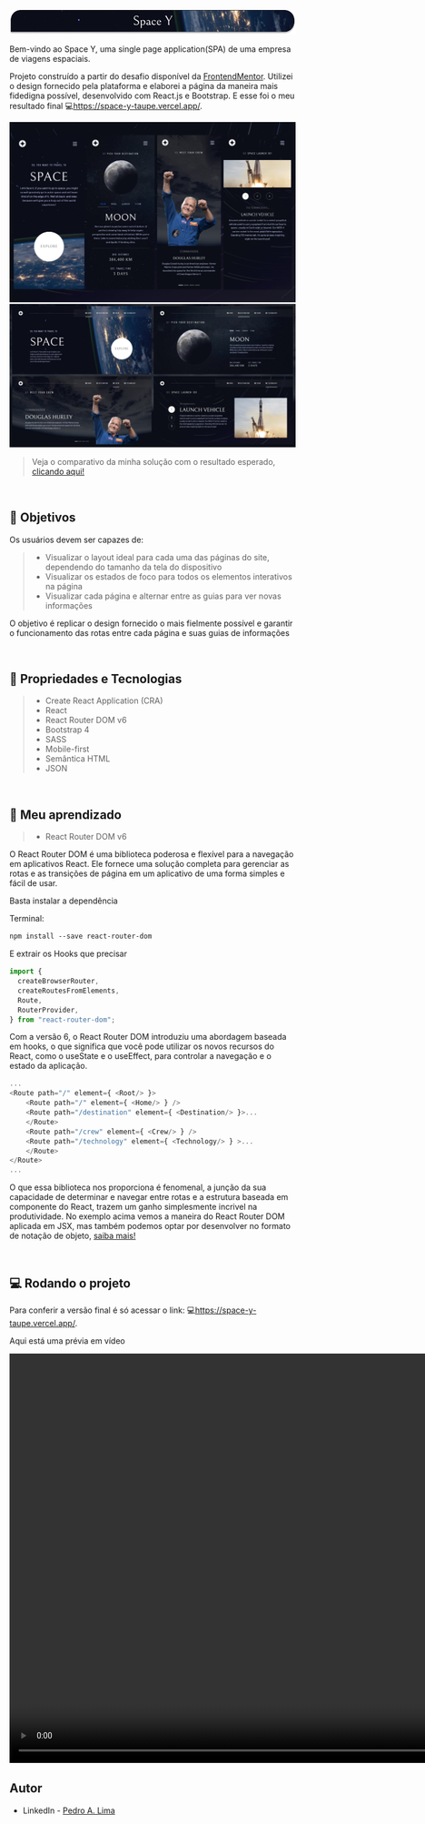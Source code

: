 ![#](./public/logo.png)

Bem-vindo ao Space Y, uma single page application(SPA) de uma empresa de viagens espaciais.

Projeto construído a partir do desafio disponível da [FrontendMentor](https://www.frontendmentor.io/challenges/space-tourism-multipage-website-gRWj1URZ3). Utilizei o design fornecido pela plataforma e elaborei a página da maneira mais fidedigna possível, desenvolvido com React.js e Bootstrap. E esse foi o meu resultado final 💻<https://space-y-taupe.vercel.app/>.

![#](./public/mobile-preview.png)
![#](./public/desktop-preview.png)

> Veja o comparativo da minha solução com o resultado esperado, [clicando aqui!](https://www.frontendmentor.io/solutions/space-y-SNmZXUs51o)

</br>

## 🎯 Objetivos

Os usuários devem ser capazes de:

> - Visualizar o layout ideal para cada uma das páginas do site, dependendo do tamanho da tela do dispositivo
> - Visualizar os estados de foco para todos os elementos interativos na página
> - Visualizar cada página e alternar entre as guias para ver novas informações

O objetivo é replicar o design fornecido o mais fielmente possível e garantir o funcionamento das rotas entre cada página e suas guias de informações

</br>

## 🔧 Propriedades e Tecnologias

> - Create React Application (CRA)
> - React
> - React Router DOM v6
> - Bootstrap 4
> - SASS
> - Mobile-first
> - Semântica HTML
> - JSON

</br>

## 🧠 Meu aprendizado

> - React Router DOM v6

O React Router DOM é uma biblioteca poderosa e flexível para a navegação em aplicativos React. Ele fornece uma solução completa para gerenciar as rotas e as transições de página em um aplicativo de uma forma simples e fácil de usar.

Basta instalar a dependência

Terminal:

```html
npm install --save react-router-dom
```

E extrair os Hooks que precisar

```js
import {
  createBrowserRouter,
  createRoutesFromElements,
  Route,
  RouterProvider,
} from "react-router-dom";
```

Com a versão 6, o React Router DOM introduziu uma abordagem baseada em hooks, o que significa que você pode utilizar os novos recursos do React, como o useState e o useEffect, para controlar a navegação e o estado da aplicação.

```js
...
<Route path="/" element={ <Root/> }>
    <Route path="/" element={ <Home/> } />
    <Route path="/destination" element={ <Destination/> }>...
    </Route>
    <Route path="/crew" element={ <Crew/> } />
    <Route path="/technology" element={ <Technology/> } >...
    </Route>
</Route>
...
```

O que essa biblioteca nos proporciona é fenomenal, a junção da sua capacidade de determinar e navegar entre rotas e a estrutura baseada em componente do React, trazem um ganho simplesmente incrivel na produtividade. No exemplo acima vemos a maneira do React Router DOM aplicada em JSX, mas também podemos optar por desenvolver no formato de notação de objeto, [saiba mais!](https://reactrouter.com/en/main/route/route)

</br>

## 💻 Rodando o projeto

Para conferir a versão final é só acessar o link: 💻<https://space-y-taupe.vercel.app/>.

Aqui está uma prévia em vídeo

<video src="./public/preview.mp4" width="1024" height="720" controls>
  Video not supported
</video>

</br>

## Autor

- LinkedIn - [Pedro A. Lima](https://www.linkedin.com/in/pedroalima6/)
